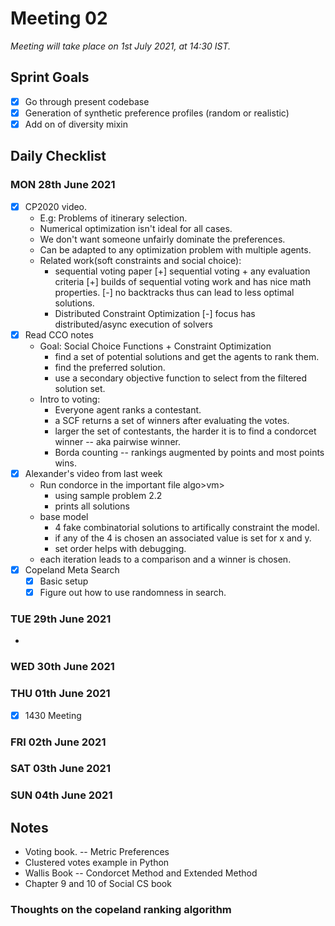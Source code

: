 # Meeting 02

_Meeting will take place on 1st July 2021, at 14:30 IST._

## Sprint Goals
- [x] Go through present codebase
- [x] Generation of synthetic preference profiles (random or realistic)
- [x] Add on of diversity mixin
## Daily Checklist
### MON 28th June 2021
- [x] CP2020 video.
    - E.g: Problems of itinerary selection.
    - Numerical optimization isn't ideal for all cases.
    - We don't want someone unfairly dominate the preferences.
    - Can be adapted to any optimization problem with multiple agents.
    - Related work(soft constraints and social choice):
        - sequential voting paper 
            [+] sequential voting + any evaluation criteria
            [+] builds of sequential voting work and has nice math properties.
            [-] no backtracks thus can lead to less optimal solutions.
        - Distributed Constraint Optimization
            [-] focus has distributed/async execution of solvers
- [x] Read CCO notes
    - Goal: Social Choice Functions + Constraint Optimization
        - find a set of potential solutions and get the agents to rank them.
        - find the preferred solution.
        - use a secondary objective function to select from the filtered solution set.
    - Intro to voting:
        - Everyone agent ranks a contestant.
        - a SCF returns a set of winners after evaluating the votes.
        - larger the set of contestants, the harder it is to find a condorcet winner -- aka pairwise winner.
        - Borda counting -- rankings augmented by points and most points wins.
- [x] Alexander's video from last week
    - Run condorce in the important file algo>vm>
        - using sample problem 2.2
        - prints all solutions
    - base model
        - 4 fake combinatorial solutions to artifically constraint the model.
        - if any of the 4 is chosen an associated value is set for x and y.
        - set order helps with debugging.
    - each iteration leads to a comparison and a winner is chosen.
- [x] Copeland Meta Search
    - [x] Basic setup
    - [x] Figure out how to use randomness in search.
### TUE 29th June 2021
- 
### WED 30th June 2021
### THU 01th June 2021
- [x] 1430 Meeting
### FRI 02th June 2021
### SAT 03th June 2021
### SUN 04th June 2021

## Notes
- Voting book. -- Metric Preferences
- Clustered votes example in Python
- Wallis Book -- Condorcet Method and Extended Method
- Chapter 9 and 10 of Social CS book
### Thoughts on the copeland ranking algorithm